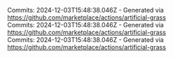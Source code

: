 Commits: 2024-12-03T15:48:38.046Z - Generated via https://github.com/marketplace/actions/artificial-grass
<br>
Commits: 2024-12-03T15:48:38.046Z - Generated via https://github.com/marketplace/actions/artificial-grass
<br>
Commits: 2024-12-03T15:48:38.046Z - Generated via https://github.com/marketplace/actions/artificial-grass
<br>
